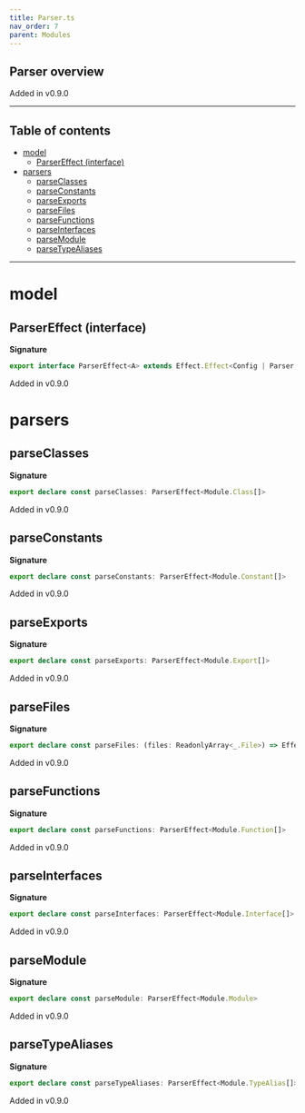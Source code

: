 ```yaml
---
title: Parser.ts
nav_order: 7
parent: Modules
---
```


## Parser overview

Added in v0.9.0

---

<h2 class="text-delta">Table of contents</h2>

- [model](#model)
  - [ParserEffect (interface)](#parsereffect-interface)
- [parsers](#parsers)
  - [parseClasses](#parseclasses)
  - [parseConstants](#parseconstants)
  - [parseExports](#parseexports)
  - [parseFiles](#parsefiles)
  - [parseFunctions](#parsefunctions)
  - [parseInterfaces](#parseinterfaces)
  - [parseModule](#parsemodule)
  - [parseTypeAliases](#parsetypealiases)

---

# model

## ParserEffect (interface)

**Signature**

```ts
export interface ParserEffect<A> extends Effect.Effect<Config | Parser, Array<string>, A> {}
```

Added in v0.9.0

# parsers

## parseClasses

**Signature**

```ts
export declare const parseClasses: ParserEffect<Module.Class[]>
```

Added in v0.9.0

## parseConstants

**Signature**

```ts
export declare const parseConstants: ParserEffect<Module.Constant[]>
```

Added in v0.9.0

## parseExports

**Signature**

```ts
export declare const parseExports: ParserEffect<Module.Export[]>
```

Added in v0.9.0

## parseFiles

**Signature**

```ts
export declare const parseFiles: (files: ReadonlyArray<_.File>) => Effect.Effect<Config, string[][], Module.Module[]>
```

Added in v0.9.0

## parseFunctions

**Signature**

```ts
export declare const parseFunctions: ParserEffect<Module.Function[]>
```

Added in v0.9.0

## parseInterfaces

**Signature**

```ts
export declare const parseInterfaces: ParserEffect<Module.Interface[]>
```

Added in v0.9.0

## parseModule

**Signature**

```ts
export declare const parseModule: ParserEffect<Module.Module>
```

Added in v0.9.0

## parseTypeAliases

**Signature**

```ts
export declare const parseTypeAliases: ParserEffect<Module.TypeAlias[]>
```

Added in v0.9.0
